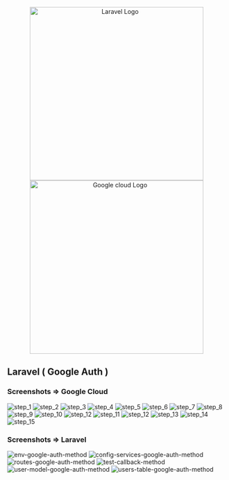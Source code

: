 <p align="center">
<a href="https://laravel.com" target="_blank">
    <img src="https://raw.githubusercontent.com/laravel/art/master/logo-lockup/5%20SVG/2%20CMYK/1%20Full%20Color/laravel-logolockup-cmyk-red.svg" width="400" alt="Laravel Logo">
</a>
<a href="https://google.com" target="_blank">
<img src="https://i.postimg.cc/BnxPFj1x/google-icon-logo-svgrepo-com.png" width="400" alt="Google cloud Logo">
</a>
</p>




## Laravel ( Google Auth )

### Screenshots => Google Cloud 

![step_1](https://github.com/user-attachments/assets/c44458b6-eacf-4eb2-93c9-d531d09f19ba)
![step_2](https://github.com/user-attachments/assets/ef904274-7b7f-4404-a869-4b3468661bd8)
![step_3](https://github.com/user-attachments/assets/8143a9ef-db67-4431-8992-8661ed33d7bf)
![step_4](https://github.com/user-attachments/assets/500c9487-9829-439e-86d9-eafd2a4a26bf)
![step_5](https://github.com/user-attachments/assets/4eef786f-482f-4bdc-8b19-7bb97fd7f862)
![step_6](https://github.com/user-attachments/assets/6ace62d5-5472-45d8-bba1-36ee89793fb9)
![step_7](https://github.com/user-attachments/assets/7a0f9684-1233-4181-9e69-3cc06bd5eee5)
![step_8](https://github.com/user-attachments/assets/a77afc0f-5217-435c-b324-c8d42cde075c)
![step_9](https://github.com/user-attachments/assets/bff3eb9e-9a64-4255-9871-79bb23f87a0e)
![step_10](https://github.com/user-attachments/assets/ef6de644-70d6-44ae-a9ac-06a1b3fa4ef5)
![step_12](https://github.com/user-attachments/assets/5d77bb01-faaa-4b4b-9737-69174388c144)
![step_11](https://github.com/user-attachments/assets/0e553d5b-c5fe-428c-84e0-8e07fc84a3f7)
![step_12](https://github.com/user-attachments/assets/a5133d60-4951-4483-bd0a-bea40d5a3703)
![step_13](https://github.com/user-attachments/assets/eba3a597-b52c-4ae2-b15f-67ab5083d83f)
![step_14](https://github.com/user-attachments/assets/4d6066a4-5913-46d0-8434-db9fc3770613)
![step_15](https://github.com/user-attachments/assets/64449512-6133-43bb-9fab-d348fee727ed)

### Screenshots => Laravel 

![env-google-auth-method](https://github.com/user-attachments/assets/3f2ad8ea-4fa8-48a4-a4ff-fc6d40a0c56f)
![config-services-google-auth-method](https://github.com/user-attachments/assets/a6ac96e5-3a25-4309-9be6-28bffbfb47bc)
![routes-google-auth-method](https://github.com/user-attachments/assets/de02b52e-2f15-4a5f-b041-bb71a7708cbf)
![test-callback-method](https://github.com/user-attachments/assets/1378ec1b-2b10-4a8e-a4ca-52f42dccb498)
![user-model-google-auth-method](https://github.com/user-attachments/assets/d683c52e-df4c-4543-9667-cdf41d3f652e)
![users-table-google-auth-method](https://github.com/user-attachments/assets/299c7b2a-11b7-432c-b1aa-99cc39df1d5d)






